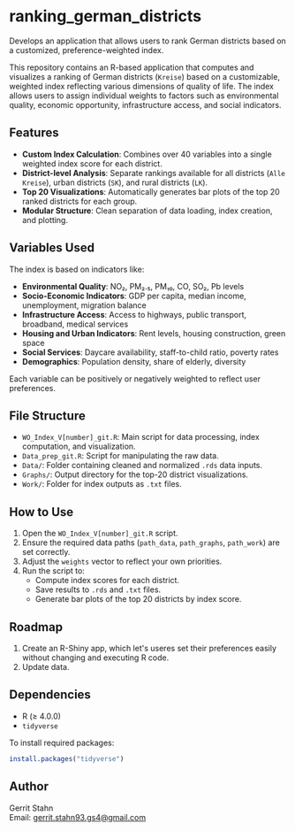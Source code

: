 # ranking_german_districts
Develops an application that allows users to rank German districts based on a customized, preference-weighted index.

This repository contains an R-based application that computes and visualizes a ranking of German districts (`Kreise`) based on a customizable, weighted index reflecting various dimensions of quality of life. The index allows users to assign individual weights to factors such as environmental quality, economic opportunity, infrastructure access, and social indicators.

## Features

- **Custom Index Calculation**: Combines over 40 variables into a single weighted index score for each district.
- **District-level Analysis**: Separate rankings available for all districts (`Alle Kreise`), urban districts (`SK`), and rural districts (`LK`).
- **Top 20 Visualizations**: Automatically generates bar plots of the top 20 ranked districts for each group.
- **Modular Structure**: Clean separation of data loading, index creation, and plotting.

## Variables Used

The index is based on indicators like:

- **Environmental Quality**: NO₂, PM₂.₅, PM₁₀, CO, SO₂, Pb levels  
- **Socio-Economic Indicators**: GDP per capita, median income, unemployment, migration balance  
- **Infrastructure Access**: Access to highways, public transport, broadband, medical services  
- **Housing and Urban Indicators**: Rent levels, housing construction, green space  
- **Social Services**: Daycare availability, staff-to-child ratio, poverty rates  
- **Demographics**: Population density, share of elderly, diversity  

Each variable can be positively or negatively weighted to reflect user preferences.

## File Structure

- `WO_Index_V[number]_git.R`: Main script for data processing, index computation, and visualization.
- `Data_prep_git.R`: Script for manipulating the raw data. 
- `Data/`: Folder containing cleaned and normalized `.rds` data inputs.
- `Graphs/`: Output directory for the top-20 district visualizations.
- `Work/`: Folder for index outputs as `.txt` files.

## How to Use

1. Open the `WO_Index_V[number]_git.R` script.
2. Ensure the required data paths (`path_data`, `path_graphs`, `path_work`) are set correctly.
3. Adjust the `weights` vector to reflect your own priorities.
4. Run the script to:
    - Compute index scores for each district.
    - Save results to `.rds` and `.txt` files.
    - Generate bar plots of the top 20 districts by index score.

## Roadmap
1. Create an R-Shiny app, which let's useres set their preferences easily without changing and executing R code.
2. Update data. 

## Dependencies

- R (≥ 4.0.0)
- `tidyverse`

To install required packages:

```r
install.packages("tidyverse")
```

## Author

Gerrit Stahn  
Email: [gerrit.stahn93.gs4@gmail.com](mailto:gerrit.stahn93.gs4@gmail.com)
